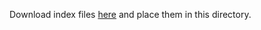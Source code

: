 Download index files [here](https://edmond.mpdl.mpg.de/dataset.xhtml?persistentId=doi:10.17617/3.EJQGAK) and place them in this directory.

